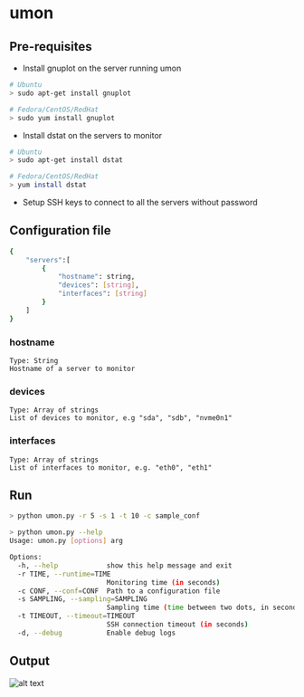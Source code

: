 # umon

## Pre-requisites
* Install gnuplot on the server running umon
```bash
# Ubuntu
> sudo apt-get install gnuplot

# Fedora/CentOS/RedHat
> sudo yum install gnuplot
```

* Install dstat on the servers to monitor
```bash
# Ubuntu
> sudo apt-get install dstat

# Fedora/CentOS/RedHat
> yum install dstat
```

* Setup SSH keys to connect to all the servers without password

## Configuration file
```bash
{
    "servers":[
        {
            "hostname": string,
            "devices": [string],
            "interfaces": [string]
        }
    ]
}
```

### hostname

    Type: String  
    Hostname of a server to monitor

### devices

    Type: Array of strings  
    List of devices to monitor, e.g "sda", "sdb", "nvme0n1"

### interfaces

    Type: Array of strings  
    List of interfaces to monitor, e.g. "eth0", "eth1"

## Run 
```bash
> python umon.py -r 5 -s 1 -t 10 -c sample_conf

> python umon.py --help
Usage: umon.py [options] arg

Options:
  -h, --help            show this help message and exit
  -r TIME, --runtime=TIME
                        Monitoring time (in seconds)
  -c CONF, --conf=CONF  Path to a configuration file
  -s SAMPLING, --sampling=SAMPLING
                        Sampling time (time between two dots, in seconds)
  -t TIMEOUT, --timeout=TIMEOUT
                        SSH connection timeout (in seconds)
  -d, --debug           Enable debug logs
```

## Output
![alt text](https://github.com/nmotte/umon/blob/master/screenshot/example.png)
